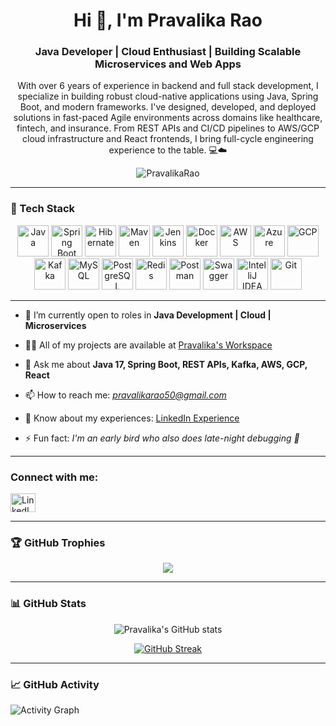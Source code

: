 
<h1 align="center">Hi 👋, I'm Pravalika Rao</h1>
<h3 align="center">Java Developer | Cloud Enthusiast | Building Scalable Microservices and Web Apps</h3>

<p align="center"> 
With over 6 years of experience in backend and full stack development, I specialize in building robust cloud-native applications using Java, Spring Boot, and modern frameworks. I've designed, developed, and deployed solutions in fast-paced Agile environments across domains like healthcare, fintech, and insurance. From REST APIs and CI/CD pipelines to AWS/GCP cloud infrastructure and React frontends, I bring full-cycle engineering experience to the table. 💻☁️
</p>

<p align="center"> 
  <img src="https://komarev.com/ghpvc/?username=SonyKiran&label=Profile%20views&color=0e75b6&style=flat" alt="PravalikaRao" />
</p>

---

### 🚀 Tech Stack


<div align="center">

  <!-- Core Java -->
  <img src="https://techstack-generator.vercel.app/java-icon.svg" alt="Java" width="50" height="50" />
  <img src="https://techstack-generator.vercel.app/spring-icon.svg" alt="Spring Boot" width="50" height="50" />
  <img src="https://cdn.jsdelivr.net/gh/devicons/devicon/icons/hibernate/hibernate-plain.svg" alt="Hibernate" width="50" height="50" />

  <!-- Build & CI/CD -->
  <img src="https://cdn.jsdelivr.net/gh/devicons/devicon/icons/maven/maven-original.svg" alt="Maven" width="50" height="50" />
  <img src="https://cdn.jsdelivr.net/gh/devicons/devicon/icons/jenkins/jenkins-original.svg" alt="Jenkins" width="50" height="50" />

  <!-- DevOps & Containers -->
  <img src="https://techstack-generator.vercel.app/docker-icon.svg" alt="Docker" width="50" height="50" />

  <!-- Cloud Platforms -->
  <img src="https://techstack-generator.vercel.app/aws-icon.svg" alt="AWS" width="50" height="50" />
  <img src="https://cdn.jsdelivr.net/gh/devicons/devicon/icons/azure/azure-original.svg" alt="Azure" width="50" height="50" />
  <img src="https://cdn.jsdelivr.net/gh/devicons/devicon/icons/googlecloud/googlecloud-original.svg" alt="GCP" width="50" height="50" />

  <!-- Messaging & Streaming -->
 <img src="https://cdn.jsdelivr.net/gh/devicons/devicon/icons/apachekafka/apachekafka-original-wordmark.svg" alt="Kafka" width="50" height="50" />


  <!-- Databases -->
  <img src="https://techstack-generator.vercel.app/mysql-icon.svg" alt="MySQL" width="50" height="50" />
  <img src="https://cdn.jsdelivr.net/gh/devicons/devicon/icons/postgresql/postgresql-original.svg" alt="PostgreSQL" width="50" height="50" />
  <img src="https://cdn.jsdelivr.net/gh/devicons/devicon/icons/redis/redis-original.svg" alt="Redis" width="50" height="50" />

  <!-- Tools -->
  <img src="https://cdn.jsdelivr.net/gh/devicons/devicon/icons/postman/postman-original.svg" alt="Postman" width="50" height="50" />
  <img src="https://static-00.iconduck.com/assets.00/swagger-icon-512x512-pxfgp11o.png" alt="Swagger" width="50" height="50" />

  <!-- IDEs -->
  <img src="https://cdn.jsdelivr.net/gh/devicons/devicon/icons/intellij/intellij-original.svg" alt="IntelliJ IDEA" width="50" height="50" />

  <!-- Version Control -->
  <img src="https://techstack-generator.vercel.app/git-icon.svg" alt="Git" width="50" height="50" />

</div>


---

- 🔭 I’m currently open to roles in **Java Development | Cloud | Microservices**

- 👨‍💻 All of my projects are available at [Pravalika's Workspace](https://github.com/SonyKiran/Projects)

- 💬 Ask me about **Java 17, Spring Boot, REST APIs, Kafka, AWS, GCP, React**

- 📫 How to reach me: *pravalikarao50@gmail.com*

- 📄 Know about my experiences: [LinkedIn Experience](https://www.linkedin.com/in/sony-kiran/details/experience/)

- ⚡ Fun fact: *I'm an early bird who also does late-night debugging 🦉*

---

<h3 align="left">Connect with me:</h3>
<p align="left">
<a href="https://www.linkedin.com/in/sony-kiran/" target="blank"><img align="center" src="https://raw.githubusercontent.com/SonyKiran/github-profile-readme-generator/master/src/images/icons/Social/linked-in-alt.svg" alt="LinkedIn" height="30" width="40" /></a>
</p>

---

<h3 align="left">🏆 GitHub Trophies</h3>

<p align="center">
<img src="https://github-profile-trophy.vercel.app/?username=SonyKiran&theme=matrix&no-bg=true&no-frame=true&row=1&column=4&title=Commits,PullRequest,Repositories,Followers" />
</p>

---

<h3 align="left">📊 GitHub Stats</h3>

<div align="center">
 
![Pravalika's GitHub stats](https://github-readme-stats.vercel.app/api?username=SonyKiran&theme=midnight-purple&show_icons=true)

[![GitHub Streak](https://streak-stats.demolab.com/?user=SonyKiran&theme=midnight-purple)](https://git.io/streak-stats)

</div>

---

<h3 align="left">📈 GitHub Activity</h3>

![Activity Graph](https://github-readme-activity-graph.vercel.app/graph?username=SonyKiran&custom_title=Pravalika%20Rao's%20GitHub%20Activity%20Graph&bg_color=0D1117&color=7F3FBF&line=7F3FBF&point=7F3FBF&area=true)


